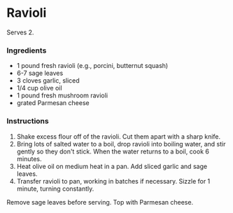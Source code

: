 # Ravioli

Serves 2.

### Ingredients

- 1 pound fresh ravioli (e.g., porcini, butternut squash)
- 6-7 sage leaves
- 3 cloves garlic, sliced
- 1/4 cup olive oil
- 1 pound fresh mushroom ravioli
- grated Parmesan cheese

### Instructions

1. Shake excess flour off of the ravioli. Cut them apart with a sharp knife.
2. Bring lots of salted water to a boil, drop ravioli into boiling water, and stir gently so they don't stick. When the water returns to a boil, cook 6 minutes.
3. Heat olive oil on medium heat in a pan. Add sliced garlic and sage leaves.
4. Transfer ravioli to pan, working in batches if necessary. Sizzle for 1 minute, turning constantly.

Remove sage leaves before serving. Top with Parmesan cheese.
